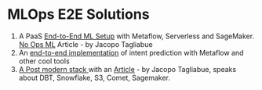 # MLOps E2E Solutions

1. A PaaS [End-to-End ML Setup](https://github.com/jacopotagliabue/no-ops-machine-learning) with Metaflow, Serverless and SageMaker. [No Ops ML](https://towardsdatascience.com/noops-machine-learning-3893a42e32a4) Article - by Jacopo Tagliabue
2. An [end-to-end implementation](https://github.com/jacopotagliabue/you-dont-need-a-bigger-boat) of intent prediction with Metaflow and other cool tools
3. [A Post modern stack ](https://github.com/jacopotagliabue/post-modern-stack)with an [Article](https://towardsdatascience.com/the-post-modern-stack-993ec3b044c1) - by Jacopo Tagliabue, speaks about DBT, Snowflake, S3, Comet, Sagemaker.
